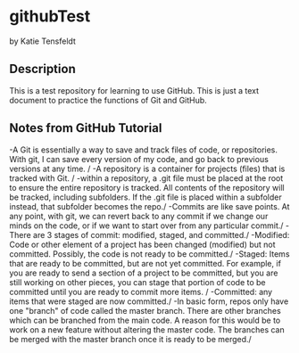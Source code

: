 # githubTest
by Katie Tensfeldt

## Description
This is a test repository for learning to use GitHub. This is just a text document to practice the functions of Git and GitHub.

## Notes from GitHub Tutorial
-A Git is essentially a way to save and track files of code, or repositories. With git, I can save every version of my code, and go back to previous versions at any time. /
-A repository is a container for projects (files) that is tracked with Git. /
-within a repository, a .git file must be placed at the root to ensure the entire repository is tracked. All contents of the repository will be tracked, including subfolders. If the .git file is placed within a subfolder instead, that subfolder becomes the repo./
-Commits are like save points. At any point, with git, we can revert back to any commit if we change our minds on the code, or if we want to start over from any particular commit./
-There are 3 stages of commit: modified, staged, and committed./
   -Modified: Code or other element of a project has been changed (modified) but not committed. Possibly, the code is not ready to be committed./
   -Staged: Items that are ready to be committed, but are not yet committed. For example, if you are ready to send a section of a project to be committed, but you are still working on other pieces, you can stage that portion of code to be committed until you are ready to commit more items. /
   -Committed: any items that were staged are now committed./
-In basic form, repos only have one "branch" of code called the master branch. There are other branches which can be branched from the main code. A reason for this would be to work on a new feature without altering the master code. The branches can be merged with the master branch once it is ready to be merged./
